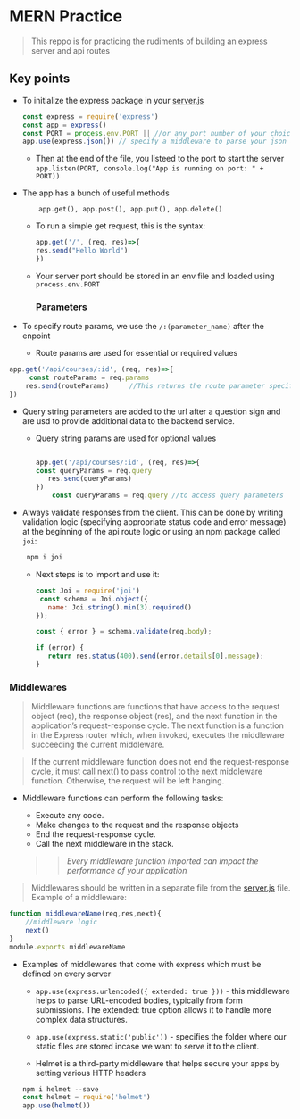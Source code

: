 # MERN Practice

> This reppo is for practicing the rudiments of building an express server and api routes

## Key points

- To initialize the express package in your [server.js]("/server.js")

    ```js
    const express = require('express')
    const app = express()
    const PORT = process.env.PORT || //or any port number of your choice
    app.use(express.json()) // specify a middleware to parse your json and be able to access it on your api routes
    ```

  - Then at the end of the file, you listeed to the port to start the server
    `app.listen(PORT, console.log("App is running on port: " + PORT))`

- The app has a bunch of useful methods

    ```
        app.get(), app.post(), app.put(), app.delete()
    ```

  - To run a simple get request, this is the syntax:

    ```js
    app.get('/', (req, res)=>{
    res.send("Hello World")
    })
    ```

  - Your server port should be stored in an env file and loaded using `process.env.PORT`

    ### Parameters

- To specify route params, we use the `/:(parameter_name)` after the enpoint
  - Route params are used for essential or required values

```js
app.get('/api/courses/:id', (req, res)=>{
     const routeParams = req.params
    res.send(routeParams)     //This returns the route parameter specified in the url to the client
})


```

- Query string parameters are added to the url after a question sign and are usd to provide additional data to the backend service.
  - Query string params are used for optional values

    ```js

    app.get('/api/courses/:id', (req, res)=>{
    const queryParams = req.query
       res.send(queryParams)
    })
        const queryParams = req.query //to access query parameters
    ```

- Always validate responses from the client. This can be done by writing validation logic (specifying appropriate status code and error message) at the beginning of the api route logic or using an npm package called `joi`:

    ```js
     npm i joi
     ```

  - Next steps is to import and use it:

     ```js
     const Joi = require('joi')
      const schema = Joi.object({
        name: Joi.string().min(3).required()
    });

    const { error } = schema.validate(req.body);
    
    if (error) {
        return res.status(400).send(error.details[0].message);
    }
     ```

### Middlewares

> Middleware functions are functions that have access to the request object (req), the response object (res), and the next function in the application’s request-response cycle. The next function is a function in the Express router which, when invoked, executes the middleware succeeding the current middleware.

> If the current middleware function does not end the request-response cycle, it must call next() to pass control to the next middleware function. Otherwise, the request will be left hanging.

- Middleware functions can perform the following tasks:

  - Execute any code.
  - Make changes to the request and the response objects
  - End the request-response cycle.
  - Call the next middleware in the stack.
  >>*Every middleware function imported can impact the performance of your application*

>Middlewares should be written in a separate file from the [server.js](/server.js) file. Example of a middleware:

```js
function middlewareName(req,res,next){
    //middleware logic
    next()
}
module.exports middlewareName
```

- Examples of middlewares that come with express which must be defined on every server
  - `app.use(express.urlencoded({ extended: true }))` - this middleware helps to parse URL-encoded bodies, typically from form submissions. The extended: true option allows it to handle more complex data structures.

  - `app.use(express.static('public'))` - specifies the folder where our static files are stored incase we want to serve it to the client.

  - Helmet is a third-party middleware that helps secure your apps by setting various HTTP headers
  
  ```js
  npm i helmet --save
  const helmet = require('helmet')
  app.use(helmet())
  ```
